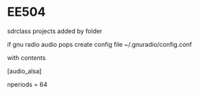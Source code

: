 # EE504
sdrclass
projects added by folder

if gnu radio audio pops create config file ~/.gnuradio/config.conf

with contents 



[audio_alsa]

nperiods = 64
